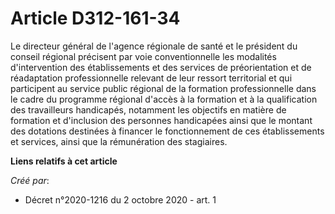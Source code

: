 # Article D312-161-34

Le directeur général de l'agence régionale de santé et le président du conseil régional précisent par voie conventionnelle
les modalités d'intervention des établissements et des services de préorientation et de réadaptation professionnelle relevant
de leur ressort territorial et qui participent au service public régional de la formation professionnelle dans le cadre du
programme régional d'accès à la formation et à la qualification des travailleurs handicapés, notamment les objectifs en
matière de formation et d'inclusion des personnes handicapées ainsi que le montant des dotations destinées à financer le
fonctionnement de ces établissements et services, ainsi que la rémunération des stagiaires.

**Liens relatifs à cet article**

_Créé par_:

  - Décret n°2020-1216 du 2 octobre 2020 - art. 1
